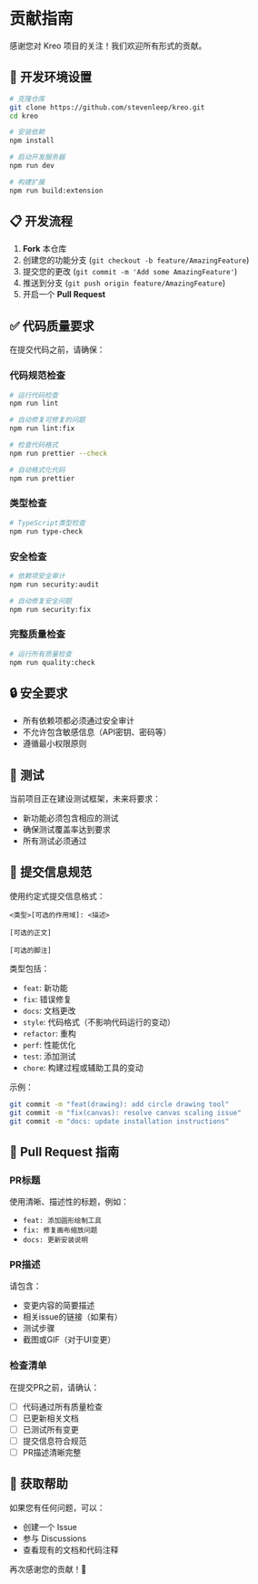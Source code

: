 # 贡献指南

感谢您对 Kreo 项目的关注！我们欢迎所有形式的贡献。

## 🚀 开发环境设置

```bash
# 克隆仓库
git clone https://github.com/stevenleep/kreo.git
cd kreo

# 安装依赖
npm install

# 启动开发服务器
npm run dev

# 构建扩展
npm run build:extension
```

## 📋 开发流程

1. **Fork** 本仓库
2. 创建您的功能分支 (`git checkout -b feature/AmazingFeature`)
3. 提交您的更改 (`git commit -m 'Add some AmazingFeature'`)
4. 推送到分支 (`git push origin feature/AmazingFeature`)
5. 开启一个 **Pull Request**

## ✅ 代码质量要求

在提交代码之前，请确保：

### 代码规范检查

```bash
# 运行代码检查
npm run lint

# 自动修复可修复的问题
npm run lint:fix

# 检查代码格式
npm run prettier --check

# 自动格式化代码
npm run prettier
```

### 类型检查

```bash
# TypeScript类型检查
npm run type-check
```

### 安全检查

```bash
# 依赖项安全审计
npm run security:audit

# 自动修复安全问题
npm run security:fix
```

### 完整质量检查

```bash
# 运行所有质量检查
npm run quality:check
```

## 🔒 安全要求

- 所有依赖项都必须通过安全审计
- 不允许包含敏感信息（API密钥、密码等）
- 遵循最小权限原则

## 🧪 测试

当前项目正在建设测试框架，未来将要求：

- 新功能必须包含相应的测试
- 确保测试覆盖率达到要求
- 所有测试必须通过

## 📝 提交信息规范

使用约定式提交信息格式：

```
<类型>[可选的作用域]: <描述>

[可选的正文]

[可选的脚注]
```

类型包括：

- `feat`: 新功能
- `fix`: 错误修复
- `docs`: 文档更改
- `style`: 代码格式（不影响代码运行的变动）
- `refactor`: 重构
- `perf`: 性能优化
- `test`: 添加测试
- `chore`: 构建过程或辅助工具的变动

示例：

```bash
git commit -m "feat(drawing): add circle drawing tool"
git commit -m "fix(canvas): resolve canvas scaling issue"
git commit -m "docs: update installation instructions"
```

## 🎯 Pull Request 指南

### PR标题

使用清晰、描述性的标题，例如：

- `feat: 添加圆形绘制工具`
- `fix: 修复画布缩放问题`
- `docs: 更新安装说明`

### PR描述

请包含：

- 变更内容的简要描述
- 相关issue的链接（如果有）
- 测试步骤
- 截图或GIF（对于UI变更）

### 检查清单

在提交PR之前，请确认：

- [ ] 代码通过所有质量检查
- [ ] 已更新相关文档
- [ ] 已测试所有变更
- [ ] 提交信息符合规范
- [ ] PR描述清晰完整

## 🤝 获取帮助

如果您有任何问题，可以：

- 创建一个 Issue
- 参与 Discussions
- 查看现有的文档和代码注释

再次感谢您的贡献！🎉

